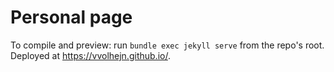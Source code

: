 # Personal page

To compile and preview: run `bundle exec jekyll serve` from the repo's root.
Deployed at https://vvolhejn.github.io/.
